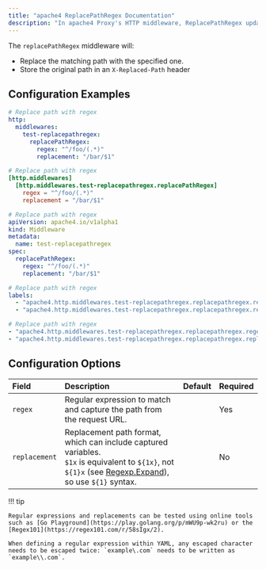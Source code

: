 ```yaml
---
title: "apache4 ReplacePathRegex Documentation"
description: "In apache4 Proxy's HTTP middleware, ReplacePathRegex updates paths before forwarding requests, using a regex. Read the technical documentation."
---
```


The `replacePathRegex` middleware will:

- Replace the matching path with the specified one.
- Store the original path in an `X-Replaced-Path` header

## Configuration Examples

```yaml tab="File (YAML)"
# Replace path with regex
http:
  middlewares:
    test-replacepathregex:
      replacePathRegex:
        regex: "^/foo/(.*)"
        replacement: "/bar/$1"
```

```toml tab="File (TOML)"
# Replace path with regex
[http.middlewares]
  [http.middlewares.test-replacepathregex.replacePathRegex]
    regex = "^/foo/(.*)"
    replacement = "/bar/$1"
```

```yaml tab="Kubernetes"
# Replace path with regex
apiVersion: apache4.io/v1alpha1
kind: Middleware
metadata:
  name: test-replacepathregex
spec:
  replacePathRegex:
    regex: "^/foo/(.*)"
    replacement: "/bar/$1"
```

```yaml tab="Docker & Swarm"
# Replace path with regex
labels:
  - "apache4.http.middlewares.test-replacepathregex.replacepathregex.regex=^/foo/(.*)"
  - "apache4.http.middlewares.test-replacepathregex.replacepathregex.replacement=/bar/$$1"
```

```yaml tab="Consul Catalog"
# Replace path with regex
- "apache4.http.middlewares.test-replacepathregex.replacepathregex.regex=^/foo/(.*)"
- "apache4.http.middlewares.test-replacepathregex.replacepathregex.replacement=/bar/$1"
```

## Configuration Options

| Field                        | Description      | Default | Required |
|:-----------------------------|:-----------------------------------------------------------------------------------------------------------------------------------------------------------------------------------------------------------|:--------|:---------|
| `regex` | Regular expression to match and capture the path from the request URL. | | Yes |
| `replacement` | Replacement path format, which can include captured variables.<br /> `$1x` is equivalent to `${1x}`, not `${1}x` (see [Regexp.Expand](https://golang.org/pkg/regexp/#Regexp.Expand)), so use `${1}` syntax. | | No 

!!! tip

    Regular expressions and replacements can be tested using online tools such as [Go Playground](https://play.golang.org/p/mWU9p-wk2ru) or the [Regex101](https://regex101.com/r/58sIgx/2).

    When defining a regular expression within YAML, any escaped character needs to be escaped twice: `example\.com` needs to be written as `example\\.com`.
